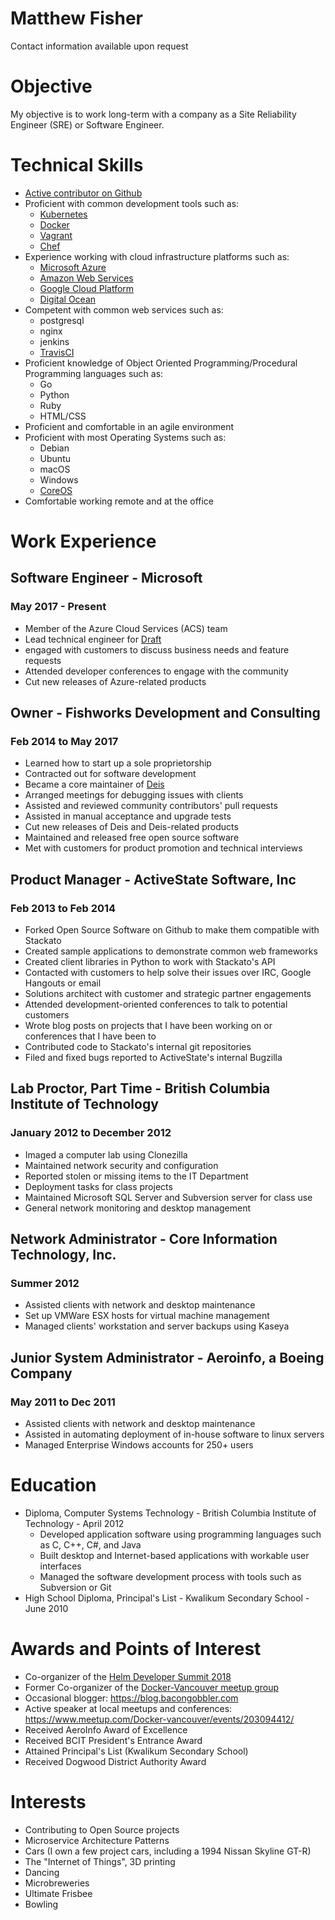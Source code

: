 Matthew Fisher
==============

Contact information available upon request

# Objective

My objective is to work long-term with a company as a Site Reliability Engineer (SRE) or Software Engineer.

# Technical Skills

* [Active contributor on Github](http://github.com/bacongobbler)
* Proficient with common development tools such as:
    * [Kubernetes](http://kubernetes.io/)
    * [Docker](https://www.docker.com/)
    * [Vagrant](http://www.vagrantup.com/)
    * [Chef](http://www.opscode.com/)
* Experience working with cloud infrastructure platforms such as:
    * [Microsoft Azure](https://azure.microsoft.com/)
    * [Amazon Web Services](https://aws.amazon.com/)
    * [Google Cloud Platform](https://cloud.google.com/)
    * [Digital Ocean](https://www.digitalocean.com/)
* Competent with common web services such as:
    * postgresql
    * nginx
    * jenkins
    * [TravisCI](https://travis-ci.org/)
* Proficient knowledge of Object Oriented Programming/Procedural Programming languages such as:
    * Go
    * Python
    * Ruby
    * HTML/CSS
* Proficient and comfortable in an agile environment
* Proficient with most Operating Systems such as:
    * Debian
    * Ubuntu
    * macOS
    * Windows
    * [CoreOS](https://coreos.com)
* Comfortable working remote and at the office

# Work Experience

## Software Engineer - Microsoft
### May 2017 - Present

* Member of the Azure Cloud Services (ACS) team
* Lead technical engineer for [Draft](https://github.com/Azure/draft)
* engaged with customers to discuss business needs and feature requests
* Attended developer conferences to engage with the community
* Cut new releases of Azure-related products

## Owner - Fishworks Development and Consulting
### Feb 2014 to May 2017

* Learned how to start up a sole proprietorship
* Contracted out for software development
* Became a core maintainer of [Deis](https://deis.com/)
* Arranged meetings for debugging issues with clients
* Assisted and reviewed community contributors' pull requests
* Assisted in manual acceptance and upgrade tests
* Cut new releases of Deis and Deis-related products
* Maintained and released free open source software
* Met with customers for product promotion and technical interviews

## Product Manager - ActiveState Software, Inc
### Feb 2013 to Feb 2014

* Forked Open Source Software on Github to make them compatible with Stackato
* Created sample applications to demonstrate common web frameworks
* Created client libraries in Python to work with Stackato's API
* Contacted with customers to help solve their issues over IRC, Google Hangouts or email
* Solutions architect with customer and strategic partner engagements
* Attended development-oriented conferences to talk to potential customers
* Wrote blog posts on projects that I have been working on or conferences that I have been to
* Contributed code to Stackato's internal git repositories
* Filed and fixed bugs reported to ActiveState's internal Bugzilla

## Lab Proctor, Part Time - British Columbia Institute of Technology
### January 2012 to December 2012

* Imaged a computer lab using Clonezilla
* Maintained network security and configuration
* Reported stolen or missing items to the IT Department
* Deployment tasks for class projects
* Maintained Microsoft SQL Server and Subversion server for class use
* General network monitoring and desktop management

## Network Administrator - Core Information Technology, Inc.
### Summer 2012

* Assisted clients with network and desktop maintenance
* Set up VMWare ESX hosts for virtual machine management
* Managed clients' workstation and server backups using Kaseya

## Junior System Administrator - Aeroinfo, a Boeing Company
### May 2011 to Dec 2011

* Assisted clients with network and desktop maintenance
* Assisted in automating deployment of in-house software to linux servers
* Managed Enterprise Windows accounts for 250+ users

# Education

* Diploma, Computer Systems Technology - British Columbia Institute of Technology - April 2012
    * Developed application software using programming languages such as C, C++, C#, and Java
    * Built desktop and Internet-based applications with workable user interfaces
    * Managed the software development process with tools such as Subversion or Git
* High School Diploma, Principal's List - Kwalikum Secondary School - June 2010

# Awards and Points of Interest

* Co-organizer of the [Helm Developer Summit 2018](https://helmsummitpdx-feb2018.splashthat.com/)
* Former Co-organizer of the [Docker-Vancouver meetup group](http://www.meetup.com/Docker-vancouver/)
* Occasional blogger: https://blog.bacongobbler.com
* Active speaker at local meetups and conferences: https://www.meetup.com/Docker-vancouver/events/203094412/
* Received AeroInfo Award of Excellence
* Received BCIT President's Entrance Award
* Attained Principal's List (Kwalikum Secondary School)
* Received Dogwood District Authority Award

# Interests

* Contributing to Open Source projects
* Microservice Architecture Patterns
* Cars (I own a few project cars, including a 1994 Nissan Skyline GT-R)
* The "Internet of Things", 3D printing
* Dancing
* Microbreweries
* Ultimate Frisbee
* Bowling
